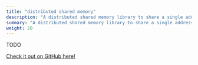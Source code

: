 ```yaml
---
title: "distributed shared memory"
description: "A distributed shared memory library to share a single address space across multiple nodes, built in C"
summary: "A distributed shared memory library to share a single address space across multiple nodes, built in C"
weight: 20
---
```


TODO

[Check it out on GitHub here!](https://github.com/lachlan-waugh/distributed-shared-memory)
